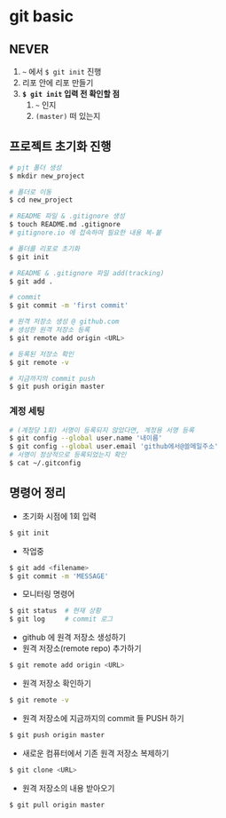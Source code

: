 # git basic

## NEVER

1. `~` 에서 `$ git init` 진행
2. 리포 안에 리포 만들기
3. **`$ git init` 입력 전 확인할 점**
   1. `~` 인지
   2. `(master)` 떠 있는지

## 프로젝트 초기화 진행

```sh
# pjt 폴더 생성
$ mkdir new_project

# 폴더로 이동
$ cd new_project

# README 파일 & .gitignore 생성
$ touch README.md .gitignore
# gitignore.io 에 접속하여 필요한 내용 복-붙

# 폴더를 리포로 초기화
$ git init

# README & .gitignore 파일 add(tracking)
$ git add .

# commit
$ git commit -m 'first commit'

# 원격 저장소 생성 @ github.com
# 생성한 원격 저장소 등록
$ git remote add origin <URL>

# 등록된 저장소 확인
$ git remote -v

# 지금까지의 commit push
$ git push origin master
```

### 계정 세팅

```sh
# (계정당 1회) 서명이 등록되지 않았다면, 계정용 서명 등록
$ git config --global user.name '내이름'
$ git config --global user.email 'github에서@쓸메일주소'
# 서명이 정상적으로 등록되었는지 확인
$ cat ~/.gitconfig  
```



## 명령어 정리

- 초기화 시점에 1회 입력

```sh
$ git init 
```

- 작업중

```sh
$ git add <filename>
$ git commit -m 'MESSAGE'
```

- 모니터링 명령어

```sh
$ git status  # 현재 상황
$ git log     # commit 로그 
```

- github 에 원격 저장소 생성하기
- 원격 저장소(remote repo) 추가하기

```sh
$ git remote add origin <URL>
```

- 원격 저장소 확인하기

```sh
$ git remote -v
```

- 원격 저장소에 지금까지의 commit 들 PUSH 하기

```sh
$ git push origin master
```

- 새로운 컴퓨터에서 기존 원격 저장소 복제하기
```sh
$ git clone <URL>
```

- 원격 저장소의 내용 받아오기
```sh
$ git pull origin master
```